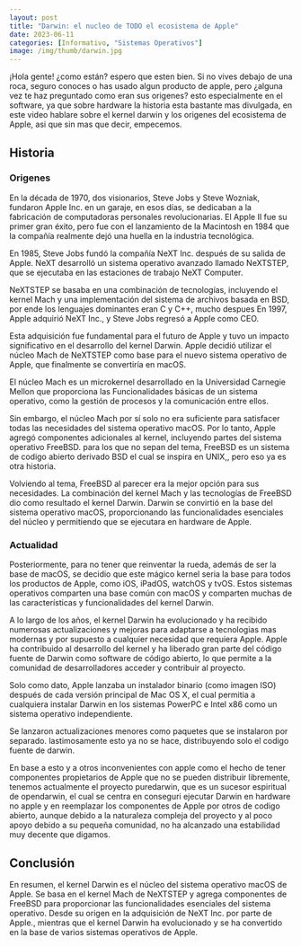 ```yaml
---
layout: post
title: "Darwin: el nucleo de TODO el ecosistema de Apple"
date: 2023-06-11
categories: [Informativo, "Sistemas Operativos"]
image: /img/thumb/darwin.jpg
---
```


¡Hola gente! ¿como están? espero que esten bien. Si no vives debajo de una roca, seguro conoces o has usado  algun producto de apple, pero ¿alguna vez te haz preguntado como eran sus origenes? esto especialmente en el software, ya que sobre hardware la historia esta bastante mas divulgada, en este video hablare sobre el kernel darwin y los origenes del ecosistema de Apple, asi que sin mas que decir, empecemos.

## Historia

### Origenes

En la década de 1970, dos visionarios, Steve Jobs y Steve Wozniak, fundaron Apple Inc. en un garaje, en esos días, se dedicaban a la fabricación de computadoras personales revolucionarias. El Apple II fue su primer gran éxito, pero fue con el lanzamiento de la Macintosh en 1984 que la compañía realmente dejó una huella en la industria tecnológica.

En 1985, Steve Jobs fundó la compañía NeXT Inc. después de su salida de Apple. NeXT desarrolló un sistema operativo avanzado llamado NeXTSTEP, que se ejecutaba en las estaciones de trabajo NeXT Computer.

NeXTSTEP se basaba en una combinación de tecnologías, incluyendo el kernel Mach y una implementación del sistema de archivos basada en BSD, por ende los lenguajes dominantes eran C y C++, mucho despues En 1997, Apple adquirió NeXT Inc., y Steve Jobs regresó a Apple como CEO.

Esta adquisición fue fundamental para el futuro de Apple y tuvo un impacto significativo en el desarrollo del kernel Darwin. Apple decidió utilizar el núcleo Mach de NeXTSTEP como base para el nuevo sistema operativo de Apple, que finalmente se convertiría en macOS.

El núcleo Mach es un microkernel desarrollado en la Universidad Carnegie Mellon que proporciona las  Funcionalidades básicas de un sistema operativo, como la gestión de procesos y la comunicación entre ellos.

Sin embargo, el núcleo Mach por sí solo no era suficiente para satisfacer todas las necesidades del sistema operativo macOS. Por lo tanto, Apple agregó componentes adicionales al kernel, incluyendo partes del sistema operativo FreeBSD. para los que no sepan del tema, FreeBSD es un sistema de codigo abierto derivado BSD el cual se inspira en UNIX,, pero eso ya es otra historia.

Volviendo al tema, FreeBSD al parecer era la mejor opción para sus necesidades. La combinación del kernel Mach y las tecnologías de FreeBSD dio como resultado el kernel Darwin. Darwin se convirtió en la base del sistema operativo macOS, proporcionando las funcionalidades esenciales del núcleo y permitiendo que se ejecutara en hardware de Apple. 

### Actualidad

Posteriormente, para no tener que reinventar la rueda, además de ser la base de macOS, se decidio que este mágico kernel seria la base para todos los productos de Apple, como iOS, iPadOS, watchOS y tvOS. Estos sistemas operativos comparten una base común con macOS y comparten muchas de las características y funcionalidades del kernel Darwin.

A lo largo de los años, el kernel Darwin ha evolucionado y ha recibido numerosas actualizaciones y mejoras para adaptarse a tecnologias mas modernas y por supuesto a cualquier necesidad que requiera Apple. Apple ha contribuido al desarrollo del kernel y ha liberado gran parte del código fuente de Darwin como software de código abierto, lo que permite a la comunidad de desarrolladores acceder y contribuir al proyecto.

Solo como dato, Apple lanzaba un instalador binario (como imagen ISO) después de cada versión principal de Mac OS X, el cual permitia a cualquiera instalar Darwin en los sistemas PowerPC e Intel x86 como un sistema operativo independiente.

Se lanzaron actualizaciones menores como paquetes que se instalaron por separado. lastimosamente esto ya no se hace, distribuyendo solo el codigo fuente de darwin.

En base a esto y a otros inconvenientes con apple como el hecho de tener componentes propietarios de Apple que no se pueden distribuir libremente, tenemos actualmente el proyecto puredarwin, que es un sucesor espiritual de opendarwin, el cual se centra en conseguri ejecutar Darwin en hardware no apple y en reemplazar los componentes de Apple por otros de codigo abierto, aunque debido a la naturaleza compleja del proyecto y al poco apoyo debido a su pequeña comunidad, no ha alcanzado una estabilidad muy decente que digamos.

## Conclusión

En resumen, el kernel Darwin es el núcleo del sistema operativo macOS de Apple. Se basa en el kernel Mach de NeXTSTEP y agrega componentes de FreeBSD para proporcionar las funcionalidades esenciales del sistema operativo. Desde su origen en la adquisición de NeXT Inc. por parte de Apple., mientras que  el kernel Darwin ha evolucionado y se ha convertido en la base de varios sistemas operativos de Apple.